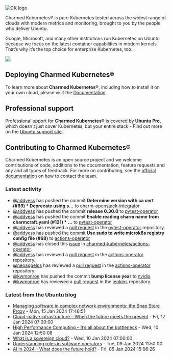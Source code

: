 ![CK logo](https://assets.ubuntu.com/v1/451d4cf4-Charmed+Kubernetes_RGB_onWhite_2022.svg)

Charmed Kubernetes® is pure Kubernetes tested across the widest range of clouds with modern metrics and monitoring, brought to you by the people who deliver Ubuntu.

Google, Microsoft, and many other institutions run Kubernetes on Ubuntu because we focus on the latest container capabilities in modern kernels. That’s why it’s the top choice for enterprise Kubernetes, too.

![](https://assets.ubuntu.com/v1/843c77b6-juju-at-a-glace.svg)

## Deploying Charmed Kubernetes®

To learn more about **Charmed Kubernetes**®, including how to install it on your own cloud, please visit the [Documentation][docs].

## Professional support

Professional upport for **Charmed Kubernetes**® is covered by **Ubuntu Pro**, which doesn't just cover Kubernetes, but your entire stack - Find out more on the [Ubuntu support site](https://ubuntu.com/support).

## Contributing to Charmed Kubernetes®

Charmed Kubernetes is an open source project and we welcome contributions of code, additions to the documentation, feature requests and any and all types of feedback. For more on contributing, see the [official documentation][get-in-touch] on how to contact the team.

<!-- LINKS -->
[docs]: https://ubuntu.com/kubernetes/docs
[get-in-touch]: https://ubuntu.com/kubernetes/docs/get-in-touch

### Latest activity

<!-- activity starts -->
 - [@addyess](https://github.com/addyess) has pushed the commit **Determine version with ca cert (#69)  * Deprecate using s...** to [charm-openstack-integrator](https://github.com/charmed-kubernetes/charm-openstack-integrator)
 - [@addyess](https://github.com/addyess) has pushed the commit **release 0.30.0** to [pytest-operator](https://github.com/charmed-kubernetes/pytest-operator)
 - [@addyess](https://github.com/addyess) has pushed the commit **Enable reading charm name from charmcraft.yaml (#121)  * ...** to [pytest-operator](https://github.com/charmed-kubernetes/pytest-operator)
 - [@addyess](https://github.com/addyess) has reviewed a [pull request](https://github.com/charmed-kubernetes/pytest-operator/pull/121) in the [pytest-operator](https://github.com/charmed-kubernetes/pytest-operator) repository.
 - [@addyess](https://github.com/addyess) has pushed the commit **Use sudo to write microk8s registry config file (#68)** to [actions-operator](https://github.com/charmed-kubernetes/actions-operator)
 - [@addyess](https://github.com/addyess) has closed this [issue](https://github.com/charmed-kubernetes/actions-operator/issues/67) in [charmed-kubernetes/actions-operator](https://api.github.com/repos/charmed-kubernetes/actions-operator).
 - [@addyess](https://github.com/addyess) has reviewed a [pull request](https://github.com/charmed-kubernetes/actions-operator/pull/68) in the [actions-operator](https://github.com/charmed-kubernetes/actions-operator) repository.
 - [@neoaggelos](https://github.com/neoaggelos) has reviewed a [pull request](https://github.com/charmed-kubernetes/actions-operator/pull/68) in the [actions-operator](https://github.com/charmed-kubernetes/actions-operator) repository.
 - [@kwmonroe](https://github.com/kwmonroe) has pushed the commit **bump license year** to [nvidia](https://github.com/charmed-kubernetes/nvidia)
 - [@kwmonroe](https://github.com/kwmonroe) has reviewed a [pull request](https://github.com/charmed-kubernetes/jenkins/pull/1469) in the [jenkins](https://github.com/charmed-kubernetes/jenkins) repository.
<!-- activity ends -->

<!-- roadmap starts -->

<!-- roadmap ends -->

### Latest from the Ubuntu blog

<!-- blog starts -->
* [Managing software in complex network environments: the Snap Store Proxy](https://ubuntu.com//blog/managing-software-snap-store-proxy) - Mon, 15 Jan 2024 17:46:51 
* [Cloud-native infrastructure &#8211; When the future meets the present](https://ubuntu.com//blog/cloud-native-infrastructure) - Fri, 12 Jan 2024 07:00:00 
* [High Performance Computing – It’s all about the bottleneck](https://ubuntu.com//blog/high-performance-computing-its-all-about-the-bottleneck) - Wed, 10 Jan 2024 12:50:08 
* [What is a sovereign cloud?](https://ubuntu.com//blog/sovereign-cloud) - Wed, 10 Jan 2024 07:00:00 
* [Understanding roles in software operators](https://ubuntu.com//blog/the-software-operator-design-pattern-part-6) - Tue, 09 Jan 2024 11:50:00 
* [AI in 2024 – What does the future hold?](https://ubuntu.com//blog/ai-in-2024) - Fri, 05 Jan 2024 15:06:26 
<!-- blog ends -->
